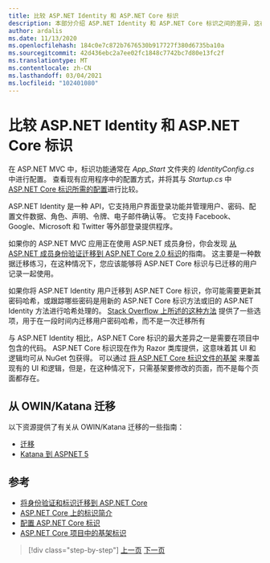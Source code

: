 ```yaml
---
title: 比较 ASP.NET Identity 和 ASP.NET Core 标识
description: 本部分介绍 ASP.NET Identity 和 ASP.NET Core 标识之间的差异，这在规划从 .NET Framework 迁移到 .NET Core 时尤为重要。
author: ardalis
ms.date: 11/13/2020
ms.openlocfilehash: 184c0e7c872b7676530b917727f380d6735ba10a
ms.sourcegitcommit: 42d436ebc2a7ee02fc1848c7742bc7d80e13fc2f
ms.translationtype: MT
ms.contentlocale: zh-CN
ms.lasthandoff: 03/04/2021
ms.locfileid: "102401080"
---
```

# <a name="compare-aspnet-identity-and-aspnet-core-identity"></a>比较 ASP.NET Identity 和 ASP.NET Core 标识

在 ASP.NET MVC 中，标识功能通常在 *App_Start* 文件夹的 *IdentityConfig.cs* 中进行配置。 查看现有应用程序中的配置方式，并将其与 *Startup.cs* 中 [ASP.NET Core 标识所需的配置](/aspnet/core/security/authentication/identity-configuration)进行比较。

ASP.NET Identity 是一种 API，它支持用户界面登录功能并管理用户、密码、配置文件数据、角色、声明、令牌、电子邮件确认等。 它支持 Facebook、Google、Microsoft 和 Twitter 等外部登录提供程序。

如果你的 ASP.NET MVC 应用正在使用 ASP.NET 成员身份，你会发现 [从 ASP.NET 成员身份验证迁移到 ASP.NET Core 2.0 标识](/aspnet/core/migration/proper-to-2x/membership-to-core-identity)的指南。 这主要是一种数据迁移练习，在这种情况下，您应该能够将 ASP.NET Core 标识与已迁移的用户记录一起使用。

如果你将 ASP.NET Identity 用户迁移到 ASP.NET Core 标识，你可能需要更新其密码哈希，或跟踪哪些密码是用新的 ASP.NET Core 标识方法或旧的 ASP.NET Identity 方法进行哈希处理的。 [Stack Overflow 上所述的这种方法](https://stackoverflow.com/a/57074910/13729) 提供了一些选项，用于在一段时间内迁移用户密码哈希，而不是一次迁移所有

与 ASP.NET Identity 相比，ASP.NET Core 标识的最大差异之一是需要在项目中包含的代码。 ASP.NET Core 标识现在作为 Razor 类库提供，这意味着其 UI 和逻辑均可从 NuGet 包获得。 可以通过 [将 ASP.NET Core 标识文件的基架](/aspnet/core/security/authentication/scaffold-identity) 来覆盖现有的 UI 和逻辑，但是，在这种情况下，只需基架要修改的页面，而不是每个页面都存在。

## <a name="migrate-from-owin--katana"></a>从 OWIN/Katana 迁移

以下资源提供了有关从 OWIN/Katana 迁移的一些指南：

- [迁移](/aspnet/core/migration/proper-to-2x/#globalasax-file-replacement)
- [Katana 到 ASPNET 5](https://devblogs.microsoft.com/aspnet/katana-asp-net-5-and-bridging-the-gap/)

## <a name="references"></a>参考

- [将身份验证和标识迁移到 ASP.NET Core](/aspnet/core/migration/identity)
- [ASP.NET Core 上的标识简介](/aspnet/core/security/authorization/introduction)
- [配置 ASP.NET Core 标识](/aspnet/core/security/authentication/identity-configuration)
- [ASP.NET Core 项目中的基架标识](/aspnet/core/security/authentication/scaffold-identity)

>[!div class="step-by-step"]
>[上一页](authentication-differences.md)
>[下一页](controller-differences.md)
